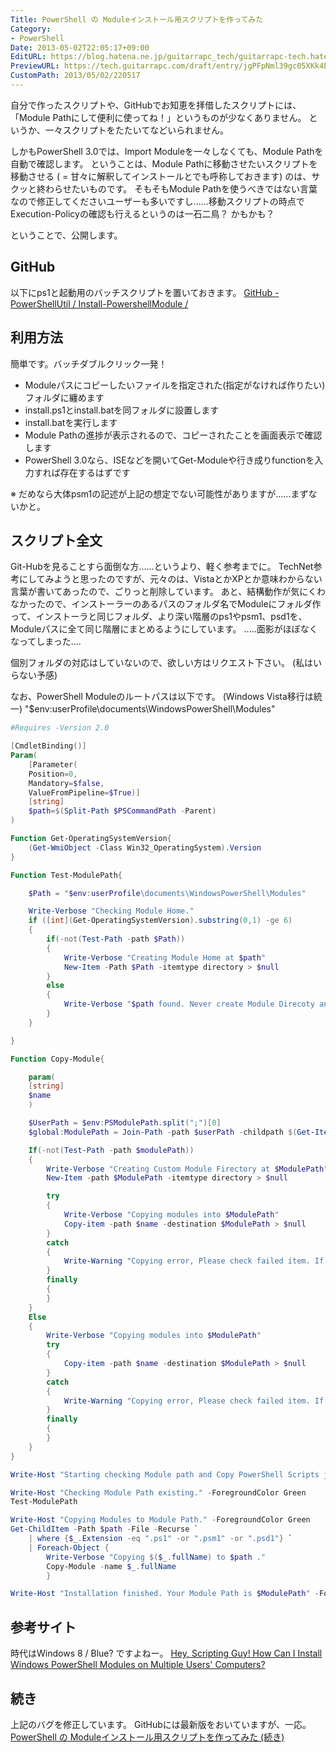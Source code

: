 ```yaml
---
Title: PowerShell の Moduleインストール用スクリプトを作ってみた
Category:
- PowerShell
Date: 2013-05-02T22:05:17+09:00
EditURL: https://blog.hatena.ne.jp/guitarrapc_tech/guitarrapc-tech.hatenablog.com/atom/entry/6802418398340706774
PreviewURL: https://tech.guitarrapc.com/draft/entry/jgPFpNml39gc05XKk4EzllZ9VKk
CustomPath: 2013/05/02/220517
---
```


<!--
Date: 2013-05-02T22:05:17+09:00
URL: https://tech.guitarrapc.com/entry/2013/05/02/220517
-->

自分で作ったスクリプトや、GitHubでお知恵を拝借したスクリプトには、「Module Pathにして便利に使ってね！」というものが少なくありません。
というか、一々スクリプトをたたいてなどいられません。

しかもPowerShell 3.0では、Import Moduleを一々しなくても、Module Pathを自動で確認します。
ということは、Module Pathに移動させたいスクリプトを移動させる ( = 甘々に解釈してインストールとでも呼称しておきます) のは、サクッと終わらせたいものです。
そもそもModule Pathを使うべきではない言葉なので修正してくださいユーザーも多いですし……移動スクリプトの時点でExecution-Policyの確認も行えるというのは一石二鳥？ かもかも？

ということで、公開します。



## GitHub

以下にps1と起動用のバッチスクリプトを置いておきます。
[GitHub - PowerShellUtil / Install-PowershellModule / ](https://github.com/guitarrapc/PowerShellUtil/tree/master/Install-PowershellModule)

## 利用方法
簡単です。バッチダブルクリック一発！

- Moduleパスにコピーしたいファイルを指定された(指定がなければ作りたい)フォルダに纏めます
- install.ps1とinstall.batを同フォルダに設置します
- install.batを実行します
- Module Pathの進捗が表示されるので、コピーされたことを画面表示で確認します
- PowerShell 3.0なら、ISEなどを開いてGet-Moduleや行き成りfunctionを入力すれば存在するはずです

※ だめなら大体psm1の記述が上記の想定でない可能性がありますが……まずないかと。


## スクリプト全文
Git-Hubを見ることすら面倒な方……というより、軽く参考までに。
TechNet参考にしてみようと思ったのですが、元々のは、VistaとかXPとか意味わからない言葉が書いてあったので、ごりっと削除しています。
あと、結構動作が気にくわなかったので、インストーラーのあるパスのフォルダ名でModuleにフォルダ作って、インストーラと同じフォルダ、より深い階層のps1やpsm1、psd1を、Moduleパスに全て同じ階層にまとめるようにしています。
.....面影がほぼなくなってしまった....

個別フォルダの対応はしていないので、欲しい方はリクエスト下さい。 (私はいらない予感)

なお、PowerShell Moduleのルートパスは以下です。 (Windows Vista移行は統一)
"$env:userProfile\documents\WindowsPowerShell\Modules"


```ps1
#Requires -Version 2.0

[CmdletBinding()]
Param(
	[Parameter(
	Position=0,
	Mandatory=$false,
	ValueFromPipeline=$True)]
	[string]
	$path=$(Split-Path $PSCommandPath -Parent)
)

Function Get-OperatingSystemVersion{
	(Get-WmiObject -Class Win32_OperatingSystem).Version
}

Function Test-ModulePath{

	$Path = "$env:userProfile\documents\WindowsPowerShell\Modules"

	Write-Verbose "Checking Module Home."
	if ([int](Get-OperatingSystemVersion).substring(0,1) -ge 6)
	{
		if(-not(Test-Path -path $Path))
		{
			Write-Verbose "Creating Module Home at $path"
			New-Item -Path $Path -itemtype directory > $null
		}
		else
		{
			Write-Verbose "$path found. Never create Module Direcoty and end Test-ModulePath function."
		}
	}

}

Function Copy-Module{

	param(
	[string]
	$name
	)

	$UserPath = $env:PSModulePath.split(";")[0]
	$global:ModulePath = Join-Path -path $userPath -childpath $(Get-Item $PSCommandPath).Directory.Name

	If(-not(Test-Path -path $modulePath))
	{
		Write-Verbose "Creating Custom Module Firectory at $ModulePath"
		New-Item -path $ModulePath -itemtype directory > $null

		try
		{
			Write-Verbose "Copying modules into $ModulePath"
			Copy-item -path $name -destination $ModulePath > $null
		}
		catch
		{
			Write-Warning "Copying error, Please check failed item. If you can, please copy it to $ModulePath"
		}
		finally
		{
		}
	}
	Else
	{
		Write-Verbose "Copying modules into $ModulePath"
		try
		{
			Copy-item -path $name -destination $ModulePath > $null
		}
		catch
		{
			Write-Warning "Copying error, Please check failed item. If you can, please copy it to $ModulePath"
		}
		finally
		{
		}
	}
}

Write-Host "Starting checking Module path and Copy PowerShell Scripts job." -ForegroundColor Green

Write-Host "Checking Module Path existing." -ForegroundColor Green
Test-ModulePath

Write-Host "Copying Modules to Module Path." -ForegroundColor Green
Get-ChildItem -Path $path -File -Recurse `
	| where {$_.Extension -eq ".ps1" -or ".psm1" -or ".psd1"} `
	| Foreach-Object {
		Write-Verbose "Copying $($_.fullName) to $path ."
		Copy-Module -name $_.fullName
		}

Write-Host "Installation finished. Your Module Path is $ModulePath" -ForegroundColor Green
```




## 参考サイト
時代はWindows 8 / Blue? ですよねー。
[Hey, Scripting Guy! How Can I Install Windows PowerShell Modules on Multiple Users' Computers?](http://blogs.technet.com/b/heyscriptingguy/archive/2010/01/19/hey-scripting-guy-january-19-2010.aspx)

## 続き
上記のバグを修正しています。
GitHubには最新版をおいていますが、一応。
[PowerShell の Moduleインストール用スクリプトを作ってみた (続き)](http://wp.me/p2SHCh-YR)
